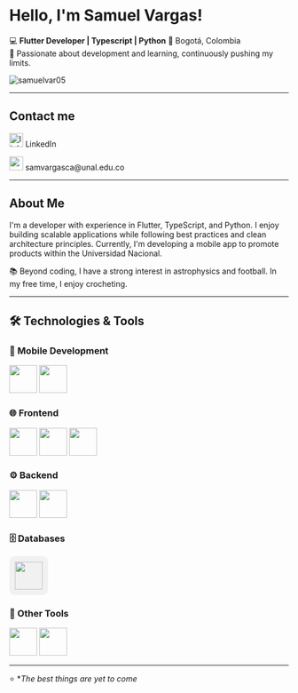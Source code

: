 # Hello, I'm Samuel Vargas!

💻 **Flutter Developer | Typescript | Python**
📍 Bogotá, Colombia  
🎯 Passionate about development and learning, continuously pushing my limits.

<p align="left"> <img src="https://komarev.com/ghpvc/?username=samuelvar05&label=Profile%20views&color=0e75b6&style=flat" alt="samuelvar05" /> </p>

---

## Contact me
<p align="left">
  <a href="https://linkedin.com/in/sjvc0595" target="blank">
    <img src="https://img.shields.io/static/v1?message=LinkedIn&logo=linkedin&label=&color=0077B5&logoColor=white&labelColor=&style=for-the-badge" height="25" alt="linkedin logo"/></a>
   LinkedIn
</p>
<p align="left">
  

  <a href="samvargasca@unal.edu.co" target="blank">
    <img src="https://img.shields.io/static/v1?message=Gmail&label=&color=D14836&logoColor=white&labelColor=&style=for-the-badge" height="25" alt="gmail logo"  /></a>
   samvargasca@unal.edu.co
</p>

---

## About Me
I'm a developer with experience in Flutter, TypeScript, and Python. I enjoy building scalable applications while following best practices and clean architecture principles. Currently, I'm developing a mobile app to promote products within the Universidad Nacional.  

📚 Beyond coding, I have a strong interest in astrophysics and football. In my free time, I enjoy crocheting.

---

## 🛠️ Technologies & Tools  
### 📱 Mobile Development  
<img src="https://cdn.jsdelivr.net/gh/devicons/devicon@latest/icons/flutter/flutter-original.svg" height="50"/>
<img src="https://cdn.jsdelivr.net/gh/devicons/devicon@latest/icons/dart/dart-original.svg" height="50" />          

### 🌐 Frontend  
<img src="https://cdn.jsdelivr.net/gh/devicons/devicon@latest/icons/typescript/typescript-original.svg" height="50"/>
<img src="https://cdn.jsdelivr.net/gh/devicons/devicon@latest/icons/html5/html5-original.svg" height="50"/>
<img src="https://cdn.jsdelivr.net/gh/devicons/devicon@latest/icons/css3/css3-original.svg" height="50"/>

### ⚙️ Backend  
<img src="https://cdn.jsdelivr.net/gh/devicons/devicon@latest/icons/django/django-plain.svg" height="50"/> 
<img src="https://cdn.jsdelivr.net/gh/devicons/devicon@latest/icons/firebase/firebase-original.svg" height="50" />          

### 🗄️ Databases  
<div style="background-color: #f1f1f1; padding: 10px; display: inline-block; border-radius: 10px;">
  <img src="https://cdn.jsdelivr.net/gh/devicons/devicon@latest/icons/mysql/mysql-original.svg" height="50" width="50" />
</div>

### 🔧 Other Tools  
<img src="https://cdn.jsdelivr.net/gh/devicons/devicon@latest/icons/figma/figma-original.svg" height="50" />
<img src="https://cdn.jsdelivr.net/gh/devicons/devicon@latest/icons/arduino/arduino-original.svg" height="50"/>
          
---
⭐ **The best things are yet to come*
